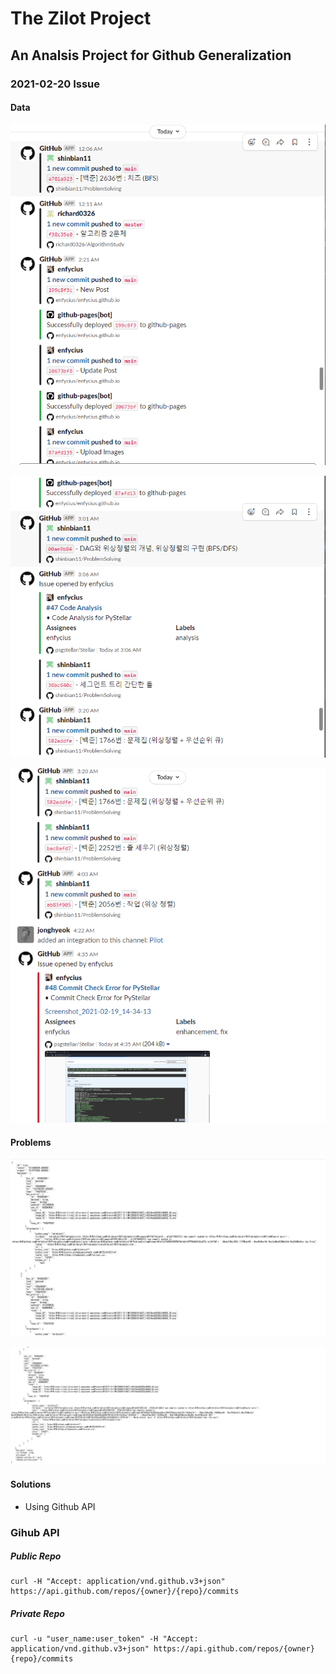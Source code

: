# The Zilot Project

## An Analsis Project for Github Generalization

### 2021-02-20 Issue

#### Data

![Data](/assets/images/issue/today1.png)

![Data](/assets/images/issue/today2.png)

![Data](/assets/images/issue/today3.png)

#### Problems

![Problems](/assets/images/issue/api1.png)

![Problems](/assets/images/issue/api2.png)

#### Solutions

- Using Github API


### Gihub API

##### Public Repo

```shell
curl -H "Accept: application/vnd.github.v3+json" https://api.github.com/repos/{owner}/{repo}/commits
```

##### Private Repo

```shell
curl -u "user_name:user_token" -H "Accept: application/vnd.github.v3+json" https://api.github.com/repos/{owner}{repo}/commits
```